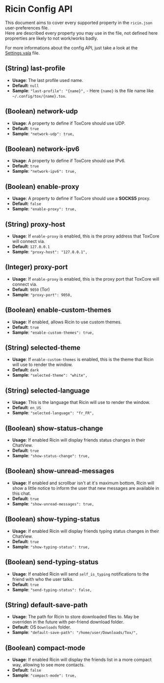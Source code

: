 # Ricin Config API
This document aims to cover every supported property in the `ricin.json` user-preferences file.  
Here are described every property you may use in the file, not defined here proprerties are likely
to not work/works badly.

For more informations about the config API, just take a look at the [Settings.vala](../src/Settings.vala#L10-34) file.

## (String) last-profile
* **Usage**: The last profile used name.
* **Default**: `null`
* **Sample**: `"last-profile": "{name}",` - Here `{name}` is the file name like `~/.config/tox/{name}.tox`.

## (Boolean) network-udp
* **Usage**: A property to define if ToxCore should use UDP.
* **Default**: `true`
* **Sample**: `"network-udp": true,`
  
## (Boolean) network-ipv6
* **Usage**: A property to define if ToxCore should use IPv6.
* **Default**: `true`
* **Sample**: `"network-ipv6": true,`
  
## (Boolean) enable-proxy
* **Usage**: A property to define if ToxCore should use a **SOCKS5** proxy.
* **Default**: `false`
* **Sample**: `"enable-proxy": true,`
  
## (String) proxy-host
* **Usage**: If `enable-proxy` is enabled, this is the proxy address that ToxCore will connect via.
* **Default**: `127.0.0.1`
* **Sample**: `"proxy-host": "127.0.0.1",`

## (Integer) proxy-port
* **Usage**: If `enable-proxy` is enabled, this is the proxy port that ToxCore will connect via.
* **Default**: `9050` (Tor)
* **Sample**: `"proxy-port": 9050,`

## (Boolean) enable-custom-themes
* **Usage**: If enabled, allows Ricin to use custom themes.
* **Default**: `true`
* **Sample**: `"enable-custom-themes": true,`

## (String) selected-theme
* **Usage**: If `enable-custom-themes` is enabled, this is the theme that Ricin will use to render the window.
* **Default**: `dark`
* **Sample**: `"selected-theme": "white",`

## (String) selected-language
* **Usage**: This is the language that Ricin will use to render the window.
* **Default**: `en_US`
* **Sample**: `"selected-language": "fr_FR",`

## (Boolean) show-status-change
* **Usage**: If enabled Ricin will display friends status changes in their ChatView.
* **Default**: `true`
* **Sample**: `"show-status-change": true,`

## (Boolean) show-unread-messages
* **Usage**: If enabled and scrollbar isn't at it's maximum bottom, Ricin will show a little notice to inform the user that new messages are available in this chat.
* **Default**: `true`
* **Sample**: `"show-unread-messages": true,`

## (Boolean) show-typing-status
* **Usage**: If enabled Ricin will display friends typing status changes in their ChatView.
* **Default**: `true`
* **Sample**: `"show-typing-status": true,`

## (Boolean) send-typing-status
* **Usage**: If enabled Ricin will send `self_is_typing` notifications to the friend with who the user talks.
* **Default**: `true`
* **Sample**: `"send-typing-status": false,`

## (String) default-save-path
* **Usage**: The path for Ricin to store downloaded files to. May be overriden in the future with per-friend download folder.
* **Default**: OS `Downloads` folder.
* **Sample**: `"default-save-path": "/home/user/Downloads/Tox/",`
  
## (Boolean) compact-mode
* **Usage**: If enabled Ricin will display the friends list in a more compact way, allowing to see more contacts.
* **Default**: `false`
* **Sample**: `"compact-mode": true,`









